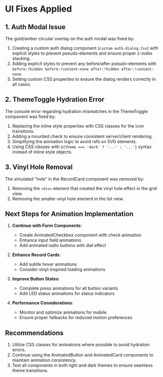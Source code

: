 # UI Fixes Applied

## 1. Auth Modal Issue

The gold/amber circular overlay on the auth modal was fixed by:

1. Creating a custom auth dialog component (`custom-auth-dialog.tsx`) with explicit styles to prevent pseudo-elements and ensure proper z-index stacking.
2. Adding explicit styles to prevent any before/after pseudo-elements with `before:!hidden before:!content-none after:!hidden after:!content-none`.
3. Setting custom CSS properties to ensure the dialog renders correctly in all cases.

## 2. ThemeToggle Hydration Error

The console error regarding hydration mismatches in the ThemeToggle component was fixed by:

1. Replacing the inline style properties with CSS classes for the icon transitions.
2. Adding a mounted check to ensure consistent server/client rendering.
3. Simplifying the animation logic to avoid refs on SVG elements.
4. Using CSS classes with `${theme === 'dark' ? '...' : '...'}` syntax instead of inline style objects.

## 3. Vinyl Hole Removal

The simulated "hole" in the RecordCard component was removed by:

1. Removing the `<div>` element that created the vinyl hole effect in the grid view.
2. Removing the smaller vinyl hole element in the list view.

## Next Steps for Animation Implementation

1. **Continue with Form Components**:
   - Create AnimatedCheckbox component with check animation
   - Enhance input field animations
   - Add animated radio buttons with dial effect

2. **Enhance Record Cards**:
   - Add subtle hover animations
   - Consider vinyl-inspired loading animations

3. **Improve Button States**:
   - Complete press animations for all button variants
   - Add LED status animations for status indicators

4. **Performance Considerations**:
   - Monitor and optimize animations for mobile
   - Ensure proper fallbacks for reduced motion preferences

## Recommendations

1. Utilize CSS classes for animations where possible to avoid hydration errors.
2. Continue using the AnimatedButton and AnimatedCard components to maintain animation consistency.
3. Test all components in both light and dark themes to ensure seamless theme transitions.

